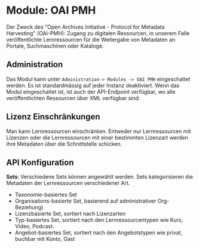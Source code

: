 # Module: OAI PMH
Der Zweck des "Open Archives Initiative - Protocol for Metadata Harvesting" (OAI-PMH): Zugang zu digitalen Ressourcen, in unserem Falle veröffentlichte Lernressourcen  für die Weitergabe von Metadaten an Portale, Suchmaschinen oder Kataloge.

## Administration

Das Modul kann unter `Administration-> Modules -> OAI PMH` eingeschaltet werden. Es ist standardmässig auf jeder Instanz deaktiviert. Wenn das Modul eingeschaltet ist, ist auch der API-Endpoint verfügbar, wo alle veröffentlichten Ressourcen über XML verfügbar sind.

## Lizenz Einschränkungen

Man kann Lernressourcen einschränken. Entweder nur Lernressourcen mit Lizenzen oder die Lernressourcen mit einer bestimmten Lizenzart werden ihre Metadaten über die Schnittstelle schicken.

## API Konfiguration

**Sets**: Verschiedene Sets können angewählt werden. Sets kategorisieren die Metadaten der Lernressourcen verschiedener Art. 
* Taxonomie-basiertes Set
* Organisations-basierte Set, basierend auf administrativer Org-Beziehung)
* Lizenzbasierte Set, sortiert nach Lizenzarten
* Typ-basiertes Set, sortiert nach den Lernressourcentypen wie Kurs, Video, Podcast.
* Angebot-basiertes Set, sortiert nach den Angebotstypen wie privat, buchbar mit Konto, Gast

